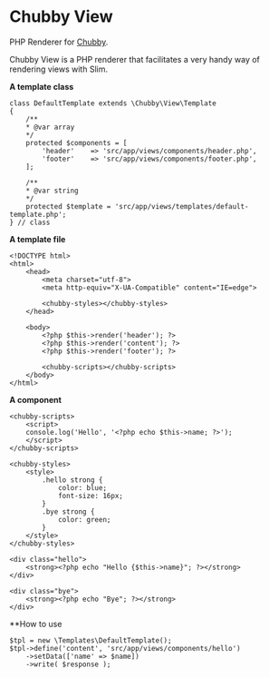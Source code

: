 # Chubby View
PHP Renderer for [Chubby](https://github.com/a3gz/chubby).

Chubby View is a PHP renderer that facilitates a very handy way of rendering views with Slim. 

**A template class**

    class DefaultTemplate extends \Chubby\View\Template 
    {
        /**
        * @var array
        */
        protected $components = [
            'header'    => 'src/app/views/components/header.php',
            'footer'    => 'src/app/views/components/footer.php',
        ];

        /**
        * @var string 
        */
        protected $template = 'src/app/views/templates/default-template.php';
    } // class

**A template file**

    <!DOCTYPE html>
    <html>
        <head>
            <meta charset="utf-8">
            <meta http-equiv="X-UA-Compatible" content="IE=edge">

            <chubby-styles></chubby-styles>
        </head>
        
        <body>
            <?php $this->render('header'); ?>
            <?php $this->render('content'); ?>
            <?php $this->render('footer'); ?>

            <chubby-scripts></chubby-scripts>
        </body>
    </html>

**A component**

    <chubby-scripts>
        <script>
        console.log('Hello', '<?php echo $this->name; ?>');
        </script>
    </chubby-scripts>

    <chubby-styles>
        <style>
            .hello strong {
                color: blue; 
                font-size: 16px;
            }
            .bye strong {
                color: green;
            }
        </style>
    </chubby-styles>

    <div class="hello">
        <strong><?php echo "Hello {$this->name}"; ?></strong>
    </div>

    <div class="bye">
        <strong><?php echo "Bye"; ?></strong>
    </div>

**How to use 

    $tpl = new \Templates\DefaultTemplate();
    $tpl->define('content', 'src/app/views/components/hello')
        ->setData(['name' => $name])
        ->write( $response );